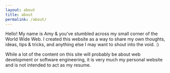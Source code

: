 ```yaml
---
layout: about
title: about
permalink: /about/
---
```


Hello! My name is Amy & you've stumbled across my small corner of the World Wide Web. I created this website as a way to share my own thoughts, ideas, tips & tricks, and anything else I may want to shout into the void. :)

While a lot of the content on this site will probably be about web development or software engineering, it is very much my personal website and is not intended to act as my resume.
